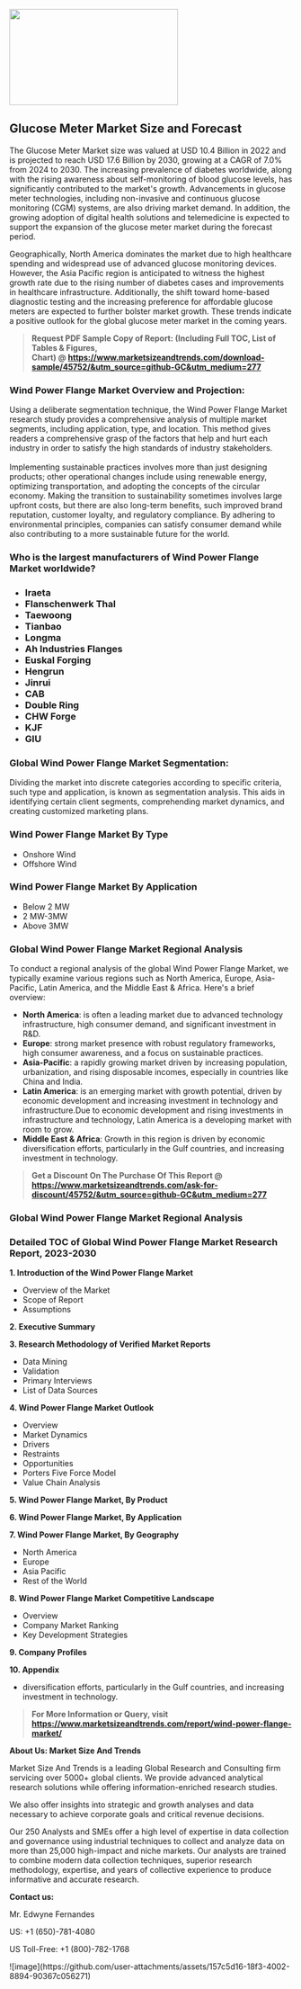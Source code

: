 <p><img class="alignnone size-medium wp-image-20088" src="https://ffe5etoiles.com/wp-content/uploads/2024/12/MST1-300x171.png" alt="" width="300" height="171" /></p><h2>Glucose Meter Market Size and Forecast</h2><p>The Glucose Meter Market size was valued at USD 10.4 Billion in 2022 and is projected to reach USD 17.6 Billion by 2030, growing at a CAGR of 7.0% from 2024 to 2030. The increasing prevalence of diabetes worldwide, along with the rising awareness about self-monitoring of blood glucose levels, has significantly contributed to the market's growth. Advancements in glucose meter technologies, including non-invasive and continuous glucose monitoring (CGM) systems, are also driving market demand. In addition, the growing adoption of digital health solutions and telemedicine is expected to support the expansion of the glucose meter market during the forecast period.</p><p>Geographically, North America dominates the market due to high healthcare spending and widespread use of advanced glucose monitoring devices. However, the Asia Pacific region is anticipated to witness the highest growth rate due to the rising number of diabetes cases and improvements in healthcare infrastructure. Additionally, the shift toward home-based diagnostic testing and the increasing preference for affordable glucose meters are expected to further bolster market growth. These trends indicate a positive outlook for the global glucose meter market in the coming years.</p></p><blockquote id="" class=""><strong>Request PDF Sample Copy of Report: (Including Full TOC, List of Tables &amp; Figures, Chart)&nbsp;@&nbsp;<strong><a href="https://www.marketsizeandtrends.com/download-sample/45752/&utm_source=github-GC&utm_medium=277" target="_blank">https://www.marketsizeandtrends.com/download-sample/45752/&utm_source=github-GC&utm_medium=277</a></strong></strong></blockquote><h3 id="" class="">Wind Power Flange Market&nbsp;Overview and Projection:</h3><p id="" class="">Using a deliberate segmentation technique, the Wind Power Flange Market research study provides a comprehensive analysis of multiple market segments, including application, type, and location. This method gives readers a comprehensive grasp of the factors that help and hurt each industry in order to satisfy the high standards of industry stakeholders. <br /> <br />Implementing sustainable practices involves more than just designing products; other operational changes include using renewable energy, optimizing transportation, and adopting the concepts of the circular economy. Making the transition to sustainability sometimes involves large upfront costs, but there are also long-term benefits, such improved brand reputation, customer loyalty, and regulatory compliance. By adhering to environmental principles, companies can satisfy consumer demand while also contributing to a more sustainable future for the world.</p><h3 id="" class="">Who is the largest manufacturers of&nbsp;Wind Power Flange Market worldwide?</h3><h3 class=""><p><ul><li>Iraeta </li><li> Flanschenwerk Thal </li><li> Taewoong </li><li> Tianbao </li><li> Longma </li><li> Ah Industries Flanges </li><li> Euskal Forging </li><li> Hengrun </li><li> Jinrui </li><li> CAB </li><li> Double Ring </li><li> CHW Forge </li><li> KJF </li><li> GIU</li></ul></p></h3><h3 id="" class="">Global&nbsp;Wind Power Flange Market Segmentation:</h3><p id="" class="">Dividing the market into discrete categories according to specific criteria, such type and application, is known as segmentation analysis. This aids in identifying certain client segments, comprehending market dynamics, and creating customized marketing plans.</p><h3 id="" class="">Wind Power Flange Market&nbsp;By Type</h3><p><p><ul><li>Onshore Wind </li><li> Offshore Wind</p></li></ul></p></p><h3 id="" class="">Wind Power Flange Market&nbsp;By Application</h3><p class=""><p><ul><li>Below 2 MW </li><li> 2 MW-3MW </li><li> Above 3MW</li></ul></p></p><h3 id="" class="">Global Wind Power Flange Market Regional Analysis</h3><p id="" class="">To conduct a regional analysis of the global Wind Power Flange Market, we typically examine various regions such as North America, Europe, Asia-Pacific, Latin America, and the Middle East &amp; Africa. Here's a brief overview:</p><ul><li><strong>North America</strong>: is often a leading market due to advanced technology infrastructure, high consumer demand, and significant investment in R&amp;D.</li><li><strong>Europe</strong>: strong market presence with robust regulatory frameworks, high consumer awareness, and a focus on sustainable practices.</li><li><strong>Asia-Pacific</strong>: a rapidly growing market driven by increasing population, urbanization, and rising disposable incomes, especially in countries like China and India.</li><li><strong>Latin America</strong>: is an emerging market with growth potential, driven by economic development and increasing investment in technology and infrastructure.Due to economic development and rising investments in infrastructure and technology, Latin America is a developing market with room to grow.</li><li><strong>Middle East &amp; Africa</strong>: Growth in this region is driven by economic diversification efforts, particularly in the Gulf countries, and increasing investment in technology.</li></ul><blockquote id="" class=""><strong>Get a Discount On The Purchase Of This Report @ <strong><a href="https://www.marketsizeandtrends.com/ask-for-discount/45752/&utm_source=github-GC&utm_medium=277" target="_blank">https://www.marketsizeandtrends.com/ask-for-discount/45752/&utm_source=github-GC&utm_medium=277</a></strong></strong></blockquote><h3 id="" class="">Global Wind Power Flange Market Regional Analysis</h3><h3 id="" class="">Detailed TOC of Global Wind Power Flange Market Research Report, 2023-2030</h3><p id="" class=""><strong>1. Introduction of the Wind Power Flange Market</strong></p><ul><li>Overview of the Market</li><li>Scope of Report</li><li>Assumptions</li></ul><p id="" class=""><strong>2. Executive Summary</strong></p><p id="" class=""><strong>3. Research Methodology of Verified Market Reports</strong></p><ul><li>Data Mining</li><li>Validation</li><li>Primary Interviews</li><li>List of Data Sources</li></ul><p id="" class=""><strong>4. Wind Power Flange Market Outlook</strong></p><ul><li>Overview</li><li>Market Dynamics</li><li>Drivers</li><li>Restraints</li><li>Opportunities</li><li>Porters Five Force Model</li><li>Value Chain Analysis</li></ul><p id="" class=""><strong>5. Wind Power Flange Market, By Product</strong></p><p id="" class=""><strong>6. Wind Power Flange Market, By Application</strong></p><p id="" class=""><strong>7. Wind Power Flange Market, By Geography</strong></p><ul><li>North America</li><li>Europe</li><li>Asia Pacific</li><li>Rest of the World</li></ul><p id="" class=""><strong>8. Wind Power Flange Market Competitive Landscape</strong></p><ul><li>Overview</li><li>Company Market Ranking</li><li>Key Development Strategies</li></ul><p id="" class=""><strong>9. Company Profiles</strong></p><p id="" class=""><strong>10. Appendix</strong></p><ul><li>diversification efforts, particularly in the Gulf countries, and increasing investment in technology.</li></ul><blockquote id="" class=""><strong>For More Information or Query, visit <strong><strong><a href="https://www.marketsizeandtrends.com/report/wind-power-flange-market/" target="_blank">https://www.marketsizeandtrends.com/report/wind-power-flange-market/</a></strong></strong></strong></blockquote><p id="" class=""><strong>About Us: Market Size And Trends</strong></p><p id="" class="">Market Size And Trends is a leading Global Research and Consulting firm servicing over 5000+ global clients. We provide advanced analytical research solutions while offering information-enriched research studies.</p><p id="" class="">We also offer insights into strategic and growth analyses and data necessary to achieve corporate goals and critical revenue decisions.</p><p id="" class="">Our 250 Analysts and SMEs offer a high level of expertise in data collection and governance using industrial techniques to collect and analyze data on more than 25,000 high-impact and niche markets. Our analysts are trained to combine modern data collection techniques, superior research methodology, expertise, and years of collective experience to produce informative and accurate research.</p><p id="" class=""><strong>Contact us:</strong></p><p id="" class="">Mr. Edwyne Fernandes</p><p id="" class="">US: +1 (650)-781-4080</p><p id="" class="">US Toll-Free: +1 (800)-782-1768</p>
![image](https://github.com/user-attachments/assets/157c5d16-18f3-4002-8894-90367c056271)
